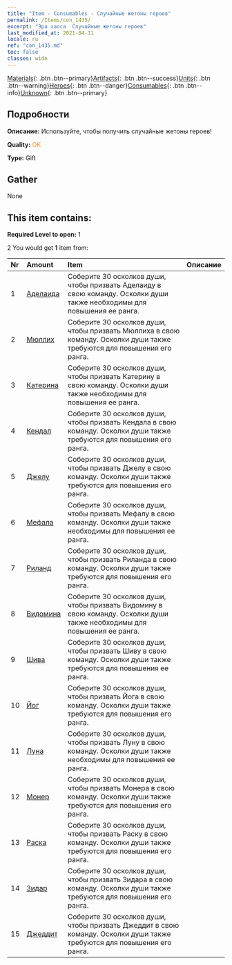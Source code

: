```yaml
---
title: "Item - Consumables - Случайные жетоны героев"
permalink: /Items/con_1435/
excerpt: "Эра хаоса  Случайные жетоны героев"
last_modified_at: 2021-04-11
locale: ru
ref: "con_1435.md"
toc: false
classes: wide
---
```

 [Materials](/ru/Items/){: .btn .btn--primary}[Artifacts](/ru/Items/Artifacts/){: .btn .btn--success}[Units](/ru/Items/Units/){: .btn .btn--warning}[Heroes](/ru/Items/Heroes/){: .btn .btn--danger}[Consumables](/ru/Items/Consumables/){: .btn .btn--info}[Unknown](/ru/Items/Unknown/){: .btn .btn--primary}

## Подробности
 **Описание:** Используйте, чтобы получить случайные жетоны героев!

 **Quality:** <span style="color: #FF8C00">OK</span>

 **Type:** Gift

## Gather

  None

## This item contains:

 **Required Level to open:** 1

 2 You would get **1** item  from:

  | Nr | Amount |     Item    | Описание |
  |:---|:-------|:------------|:-----------:|
  | 1 | [Аделаида](/ru/Items/her_359/) | Соберите 30 осколков души, чтобы призвать Аделаиду в свою команду. Осколки души также необходимы для повышения ее ранга. | 
  | 2 | [Мюллих](/ru/Items/her_360/) | Соберите 30 осколков души, чтобы призвать Мюллиха в свою команду. Осколки души также требуются для повышения его ранга. | 
  | 3 | [Катерина](/ru/Items/her_361/) | Соберите 30 осколков души, чтобы призвать Катерину в свою команду. Осколки души также необходимы для повышения ее ранга. | 
  | 4 | [Кендал](/ru/Items/her_363/) | Соберите 30 осколков души, чтобы призвать Кендала в свою команду. Осколки души также требуются для повышения его ранга. | 
  | 5 | [Джелу](/ru/Items/her_366/) | Соберите 30 осколков души, чтобы призвать Джелу в свою команду. Осколки души также требуются для повышения его ранга. | 
  | 6 | [Мефала](/ru/Items/her_367/) | Соберите 30 осколков души, чтобы призвать Мефалу в свою команду. Осколки души также необходимы для повышения ее ранга. | 
  | 7 | [Риланд](/ru/Items/her_368/) | Соберите 30 осколков души, чтобы призвать Риланда в свою команду. Осколки души также требуются для повышения его ранга. | 
  | 8 | [Видомина](/ru/Items/her_372/) | Соберите 30 осколков души, чтобы призвать Видомину в свою команду. Осколки души также необходимы для повышения ее ранга. | 
  | 9 | [Шива](/ru/Items/her_376/) | Соберите 30 осколков души, чтобы призвать Шиву в свою команду. Осколки души также требуются для повышения ее ранга. | 
  | 10 | [Йог](/ru/Items/her_377/) | Соберите 30 осколков души, чтобы призвать Йога в свою команду. Осколки души также требуются для повышения его ранга. | 
  | 11 | [Луна](/ru/Items/her_378/) | Соберите 30 осколков души, чтобы призвать Луну в свою команду. Осколки души также необходимы для повышения ее ранга. | 
  | 12 | [Монер](/ru/Items/her_379/) | Соберите 30 осколков души, чтобы призвать Монера в свою команду. Осколки души также требуются для повышения его ранга. | 
  | 13 | [Раска](/ru/Items/her_384/) | Соберите 30 осколков души, чтобы призвать Раску в свою команду. Осколки души также требуются для повышения его ранга. | 
  | 14 | [Зидар](/ru/Items/her_385/) | Соберите 30 осколков души, чтобы призвать Зидара в свою команду. Осколки души также требуются для повышения его ранга. | 
  | 15 | [Джеддит](/ru/Items/her_391/) | Соберите 30 осколков души, чтобы призвать Джеддит в свою команду. Осколки души также требуются для повышения его ранга. | 
